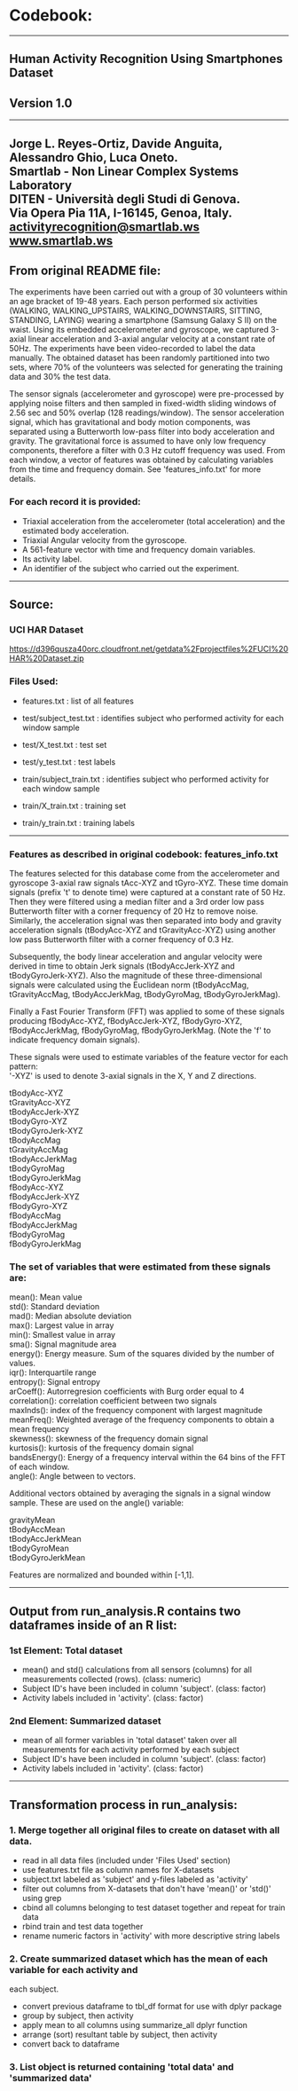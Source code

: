 # Codebook:  
  
-------------------------------------------------------------------------------------  
## Human Activity Recognition Using Smartphones Dataset  
## Version 1.0  
-------------------------------------------------------------------------------------  
Jorge L. Reyes-Ortiz, Davide Anguita, Alessandro Ghio, Luca Oneto.  
Smartlab - Non Linear Complex Systems Laboratory  
DITEN - Università degli Studi di Genova.  
Via Opera Pia 11A, I-16145, Genoa, Italy.  
activityrecognition@smartlab.ws  
www.smartlab.ws  
-------------------------------------------------------------------------------------  
## From original README file:  
  
The experiments have been carried out with a group of 30 volunteers within an age 
bracket of 19-48 years. Each person performed six activities (WALKING, WALKING_UPSTAIRS,
WALKING_DOWNSTAIRS, SITTING, STANDING, LAYING) wearing a smartphone (Samsung Galaxy S II) 
on the waist. Using its embedded accelerometer and gyroscope, we captured 3-axial linear 
acceleration and 3-axial angular velocity at a constant rate of 50Hz. The experiments 
have been video-recorded to label the data manually. The obtained dataset has been 
randomly partitioned into two sets, where 70% of the volunteers was selected for 
generating the training data and 30% the test data. 

The sensor signals (accelerometer and gyroscope) were pre-processed by applying noise 
filters and then sampled in fixed-width sliding windows of 2.56 sec and 50% overlap 
(128 readings/window). The sensor acceleration signal, which has gravitational and 
body motion components, was separated using a Butterworth low-pass filter into body 
acceleration and gravity. The gravitational force is assumed to have only low frequency 
components, therefore a filter with 0.3 Hz cutoff frequency was used. From each window, 
a vector of features was obtained by calculating variables from the time and frequency 
domain. See 'features_info.txt' for more details. 


### For each record it is provided:
- Triaxial acceleration from the accelerometer (total acceleration) and the estimated 
body acceleration.
- Triaxial Angular velocity from the gyroscope. 
- A 561-feature vector with time and frequency domain variables. 
- Its activity label. 
- An identifier of the subject who carried out the experiment.

-------------------------------------------------------------------------------------

## Source:
### UCI HAR Dataset
https://d396qusza40orc.cloudfront.net/getdata%2Fprojectfiles%2FUCI%20HAR%20Dataset.zip

### Files Used:
* features.txt  : list of all features  
        
* test/subject_test.txt : identifies subject who performed activity for each window sample
* test/X_test.txt  : test set
* test/y_test.txt  : test labels
    
* train/subject_train.txt : identifies subject who performed activity for each window sample
* train/X_train.txt  : training set
* train/y_train.txt  : training labels

-------------------------------------------------------------------------------------

### Features as described in original codebook: features_info.txt

The features selected for this database come from the accelerometer and gyroscope 
3-axial raw signals tAcc-XYZ and tGyro-XYZ. These time domain signals (prefix 't' 
to denote time) were captured at a constant rate of 50 Hz. Then they were filtered 
using a median filter and a 3rd order low pass Butterworth filter with a corner 
frequency of 20 Hz to remove noise. Similarly, the acceleration signal was then 
separated into body and gravity acceleration signals (tBodyAcc-XYZ and tGravityAcc-XYZ) 
using another low pass Butterworth filter with a corner frequency of 0.3 Hz. 

Subsequently, the body linear acceleration and angular velocity were derived in time to 
obtain Jerk signals (tBodyAccJerk-XYZ and tBodyGyroJerk-XYZ). Also the magnitude of these 
three-dimensional signals were calculated using the Euclidean norm (tBodyAccMag, 
tGravityAccMag, tBodyAccJerkMag, tBodyGyroMag, tBodyGyroJerkMag). 

Finally a Fast Fourier Transform (FFT) was applied to some of these signals producing 
fBodyAcc-XYZ, fBodyAccJerk-XYZ, fBodyGyro-XYZ, fBodyAccJerkMag, fBodyGyroMag, 
fBodyGyroJerkMag. (Note the 'f' to indicate frequency domain signals). 

These signals were used to estimate variables of the feature vector for each pattern:  
'-XYZ' is used to denote 3-axial signals in the X, Y and Z directions.

tBodyAcc-XYZ  
tGravityAcc-XYZ  
tBodyAccJerk-XYZ  
tBodyGyro-XYZ  
tBodyGyroJerk-XYZ  
tBodyAccMag  
tGravityAccMag  
tBodyAccJerkMag  
tBodyGyroMag  
tBodyGyroJerkMag  
fBodyAcc-XYZ  
fBodyAccJerk-XYZ  
fBodyGyro-XYZ  
fBodyAccMag  
fBodyAccJerkMag  
fBodyGyroMag  
fBodyGyroJerkMag  

### The set of variables that were estimated from these signals are: 

mean(): Mean value  
std(): Standard deviation  
mad(): Median absolute deviation   
max(): Largest value in array  
min(): Smallest value in array  
sma(): Signal magnitude area  
energy(): Energy measure. Sum of the squares divided by the number of values.  
iqr(): Interquartile range  
entropy(): Signal entropy  
arCoeff(): Autorregresion coefficients with Burg order equal to 4  
correlation(): correlation coefficient between two signals  
maxInds(): index of the frequency component with largest magnitude  
meanFreq(): Weighted average of the frequency components to obtain a mean frequency  
skewness(): skewness of the frequency domain signal  
kurtosis(): kurtosis of the frequency domain signal  
bandsEnergy(): Energy of a frequency interval within the 64 bins of the FFT of each window.  
angle(): Angle between to vectors.  

Additional vectors obtained by averaging the signals in a signal window sample. 
These are used on the angle() variable:

gravityMean  
tBodyAccMean  
tBodyAccJerkMean  
tBodyGyroMean  
tBodyGyroJerkMean  

Features are normalized and bounded within [-1,1].

-------------------------------------------------------------------------------------

## Output from run_analysis.R contains two dataframes inside of an R list:
### 1st Element: Total dataset
* mean() and std() calculations from all sensors (columns) for all measurements collected 
(rows). (class: numeric)
* Subject ID's have been included in column 'subject'. (class: factor)
* Activity labels included in 'activity'. (class: factor)

### 2nd Element: Summarized dataset
* mean of all former variables in 'total dataset' taken over all measurements for each
activity performed by each subject
* Subject ID's have been included in column 'subject'. (class: factor)
* Activity labels included in 'activity'. (class: factor)

-------------------------------------------------------------------------------------

## Transformation process in run_analysis:

### 1. Merge together all original files to create on dataset with all data.
* read in all data files (included under 'Files Used' section)
* use features.txt file as column names for X-datasets
* subject.txt labeled as 'subject' and y-files labeled as 'activity'
* filter out columns from X-datasets that don't have 'mean()' or 'std()' using grep
* cbind all columns belonging to test dataset together and repeat for train data
* rbind train and test data together
* rename numeric factors in 'activity' with more descriptive string labels


### 2. Create summarized dataset which has the mean of each variable for each activity and
each subject.
* convert previous dataframe to tbl_df format for use with dplyr package
* group by subject, then activity
* apply mean to all columns using summarize_all dplyr function
* arrange (sort) resultant table by subject, then activity
* convert back to dataframe

### 3. List object is returned containing 'total data' and 'summarized data'



